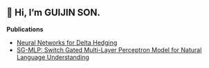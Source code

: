 __👋 Hi, I’m GUIJIN SON.__ 
---
__Publications__
- [Neural Networks for Delta Hedging](https://arxiv.org/abs/2112.10084)
- [SG-MLP: Switch Gated Multi-Layer Perceptron Model for Natural Language Understanding](https://doi.org/10.3745/PKIPS.y2021m11a.1116)
